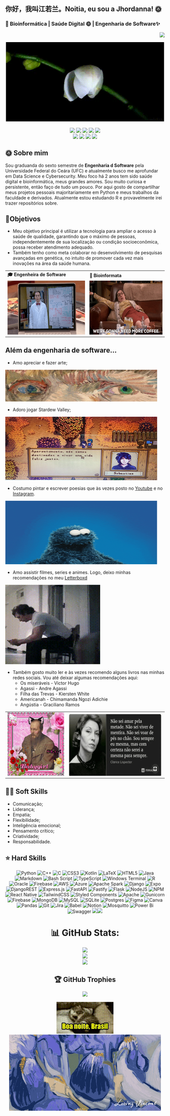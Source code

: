 ## 你好，我叫江若兰。Noitia, eu sou a Jhordanna! 🌞 
### 🧬 Bioinformática | Saúde Digital 🌞  | Engenharia de Software✨

<!--
**ceulazur/ceulazur** is a ✨ _special_ ✨ repository because its `README.md` (this file) appears on your GitHub profile.


-->
<img align="right" src="https://komarev.com/ghpvc/?username=ceulazur&color=007AA2"><br>
<div align="center">
  <a href="https://github.com/ceulazur">
          <td><img src="o1.gif" width="500px" height="250px"> </td>


  </a>
</div>
<br>

<div align="center">
  <!-- Work Links -->
    <!-- git hub-->
  <a href="https://github.com/ceulazur" target="_blank"><img src="https://img.shields.io/badge/GitHub-100000?style=for-the-badge&logo=github&logoColor=white" target="_blank"></a>
 <!-- git lab
  <a href="https://hefesto.uea.edu.br/gitlab/ceulazur" target="_blank"><img src="https://img.shields.io/badge/GitLab-330F63?style=for-the-badge&logo=gitlab&logoColor=white" target="_blank"></a> -->
   <!-- linkedin-->
  <a href="https://www.linkedin.com/in//" target="_blank"><img src="https://img.shields.io/badge/-LinkedIn-%230077B5?style=for-the-badge&logo=linkedin&logoColor=white" target="_blank"></a>
   <!-- gmail-->
  <a href = "mailto:jhordanna@alu.ufc.br"><img src="https://img.shields.io/badge/Gmail-D14836?style=for-the-badge&logo=gmail&logoColor=white"></a>
  <!-- twitch -->
  <a href="https://www.twitch.tv/ceulazur" target="_blank"><img src="https://img.shields.io/badge/Twitch-6441a5?style=for-the-badge&logo=Twitch&logoColor=white" target="_blank"></a>
   <!-- youtube -->
  <a href="https://youtube.com/@jhordannaceulazur?si=rSq_rJAr5W_6jXet" target="_blank"><img src="https://img.shields.io/badge/Jhordanna-FF0000?style=for-the-badge&logo=youtube&logoColor=white" target="_blank"></a>
  <br><a href="https://www.youtube.com/c/C%C3%A9ulazur" target="_blank"><img src="https://img.shields.io/badge/Céulazur-FF0000?style=for-the-badge&logo=youtube&logoColor=white" target="_blank"></a>
  <!-- Social Links -->
  <a href="https://www.instagram.com/jhordanna.ceulazur/" target="_blank"><img src="https://img.shields.io/badge/-Jhordanna-%23E4405F?style=for-the-badge&logo=instagram&logoColor=white" target="_blank"></a>
  <a href="https://www.instagram.com/ceulazur/" target="_blank"><img src="https://img.shields.io/badge/-Céulazur-%23E4405F?style=for-the-badge&logo=instagram&logoColor=white" target="_blank"></a>
  <!-- OTH Links -->
  <a href="https://open.spotify.com/user/31pwitm27h6xoyp7663obypt5xsy?si=ac37c85bf3e24d2e" target="_blank"><img src="https://img.shields.io/badge/Spotify-1ED760?&style=for-the-badge&logo=spotify&logoColor=white"target="_blank"></a>

</div>

## 🌞 Sobre mim

Sou graduanda do sexto semestre de <b>Engenharia d Software</b> pela Universidade Federal do Ceára (UFC) e atualmente busco me aprofundar em Data Science e Cybersecurity. Meu foco há 2 anos tem sido saúde digital e bioinformática, meus grandes amores. Sou muito curiosa e persistente, então faço de tudo um pouco. Por aqui gosto de compartilhar meus projetos pessoais majoritariamente em Python e meus trabalhos da faculdade e derivados. Atualmente estou estudando R e provavelmente irei trazer repositórios sobre.

## 🌸Objetivos
- Meu objetivo principal é utilizar a tecnologia para ampliar o acesso à saúde de qualidade, garantindo que o máximo de pessoas, independentemente de sua localização ou condição socioeconômica, possa receber atendimento adequado.
- Também tenho como meta colaborar no desenvolvimento de pesquisas avançadas em genética, no intuito de promover cada vez mais inovações na área da saúde humana.

<div align="center">
  <table>
    <tr>
      <td><b>🎓 Engenheira de Software</b></td>
      <td><b>🧪 Bioinformata</b></td>
    </tr>
    <tr>
      <td><img src="b.gif" width="480px" height="170px"></td>
      <td><img src="cof.gif" width="430px" height="170px"> </td>
    </tr>
  </table>
</div>

## Além da engenharia de software...

- Amo apreciar e fazer arte;
<td><img src="ov.gif" width="480px" height="100px"> </td>

-  Adoro jogar Stardew Valley;
<td><img src="st1.jpg" width="480px" height="200px"> </td>

- Costumo pintar e escrever poesias que às vezes posto no [Youtube](https://www.youtube.com/c/C%C3%A9ulazur/videos) e no [Instagram](https://instagram.com/ceulazur).
<td><img src="il.gif" width="480px" height="200px"> </td>

- Amo assistir filmes, series e animes. Logo, deixo minhas recomendações no meu [Letterboxd](https://letterboxd.com/ceulazur/)
 <td><img src="u.gif" width="300px" height="250px"> </td>

- Também gosto muito ler e às vezes recomendo alguns livros nas minhas redes sociais. 
Vou até deixar algumas recomendações aqui: 
  - Os miseráveis - Victor Hugo
  - Agassi - Andre Agassi
  - Filha das Trevas - Kiersten White
  - Americanah - Chimamanda Ngozi Adichie
  - Angústia - Graciliano Ramos
   

<div align="center">
  <table>
    <tr>
    <td><img src="d1.gif" width="480px" height="200px"> </td>
    <td><img src="cl.gif" width="800px" height="200px"> </td>

  </table>
</div>

## 🦕🌞 Soft Skills
- Comunicação;
- Liderança;
- Empatia;
- Flexibilidade;
- Inteligência emocional;
- Pensamento crítico;
- Criatividade;
- Responsabilidade.


## ⭐️ Hard Skills

<div align="center">

![Python](https://img.shields.io/badge/python-3670A0?style=for-the-badge&logo=python&logoColor=ffdd54) ![C++](https://img.shields.io/badge/c++-%2300599C.svg?style=for-the-badge&logo=c%2B%2B&logoColor=white) ![C](https://img.shields.io/badge/c-%2300599C.svg?style=for-the-badge&logo=c&logoColor=white) ![CSS3](https://img.shields.io/badge/css3-%231572B6.svg?style=for-the-badge&logo=css3&logoColor=white) ![Kotlin](https://img.shields.io/badge/kotlin-%237F52FF.svg?style=for-the-badge&logo=kotlin&logoColor=white) ![LaTeX](https://img.shields.io/badge/latex-%23008080.svg?style=for-the-badge&logo=latex&logoColor=white) ![HTML5](https://img.shields.io/badge/html5-%23E34F26.svg?style=for-the-badge&logo=html5&logoColor=white) ![Java](https://img.shields.io/badge/java-%23ED8B00.svg?style=for-the-badge&logo=openjdk&logoColor=white) ![Markdown](https://img.shields.io/badge/markdown-%23000000.svg?style=for-the-badge&logo=markdown&logoColor=white) ![Bash Script](https://img.shields.io/badge/bash_script-%23121011.svg?style=for-the-badge&logo=gnu-bash&logoColor=white) ![TypeScript](https://img.shields.io/badge/typescript-%23007ACC.svg?style=for-the-badge&logo=typescript&logoColor=white) ![Windows Terminal](https://img.shields.io/badge/Windows%20Terminal-%234D4D4D.svg?style=for-the-badge&logo=windows-terminal&logoColor=white) ![R](https://img.shields.io/badge/r-%23276DC3.svg?style=for-the-badge&logo=r&logoColor=white) ![Oracle](https://img.shields.io/badge/Oracle-F80000?style=for-the-badge&logo=oracle&logoColor=white) ![Firebase](https://img.shields.io/badge/firebase-%23039BE5.svg?style=for-the-badge&logo=firebase) ![AWS](https://img.shields.io/badge/AWS-%23FF9900.svg?style=for-the-badge&logo=amazon-aws&logoColor=white) ![Azure](https://img.shields.io/badge/azure-%230072C6.svg?style=for-the-badge&logo=microsoftazure&logoColor=white) ![Apache Spark](https://img.shields.io/badge/Apache%20Spark-FDEE21?style=for-the-badge&logo=apachespark&logoColor=black) ![Django](https://img.shields.io/badge/django-%23092E20.svg?style=for-the-badge&logo=django&logoColor=white) ![Expo](https://img.shields.io/badge/expo-1C1E24?style=for-the-badge&logo=expo&logoColor=#D04A37) ![DjangoREST](https://img.shields.io/badge/DJANGO-REST-ff1709?style=for-the-badge&logo=django&logoColor=white&color=ff1709&labelColor=gray) ![Express.js](https://img.shields.io/badge/express.js-%23404d59.svg?style=for-the-badge&logo=express&logoColor=%2361DAFB) ![FastAPI](https://img.shields.io/badge/FastAPI-005571?style=for-the-badge&logo=fastapi) ![Fastify](https://img.shields.io/badge/fastify-%23000000.svg?style=for-the-badge&logo=fastify&logoColor=white) ![Flask](https://img.shields.io/badge/flask-%23000.svg?style=for-the-badge&logo=flask&logoColor=white) ![NodeJS](https://img.shields.io/badge/node.js-6DA55F?style=for-the-badge&logo=node.js&logoColor=white) ![NPM](https://img.shields.io/badge/NPM-%23CB3837.svg?style=for-the-badge&logo=npm&logoColor=white) ![React Native](https://img.shields.io/badge/react_native-%2320232a.svg?style=for-the-badge&logo=react&logoColor=%2361DAFB) <!--![React](https://img.shields.io/badge/react-%2320232a.svg?style=for-the-badge&logo=react&logoColor=%2361DAFB)--> ![TailwindCSS](https://img.shields.io/badge/tailwindcss-%2338B2AC.svg?style=for-the-badge&logo=tailwind-css&logoColor=white) ![Styled Components](https://img.shields.io/badge/styled--components-DB7093?style=for-the-badge&logo=styled-components&logoColor=white) ![Apache](https://img.shields.io/badge/apache-%23D42029.svg?style=for-the-badge&logo=apache&logoColor=white) ![Gunicorn](https://img.shields.io/badge/gunicorn-%298729.svg?style=for-the-badge&logo=gunicorn&logoColor=white) <!--![Nginx](https://img.shields.io/badge/nginx-%23009639.svg?style=for-the-badge&logo=nginx&logoColor=white)--><!-- ![Apache Maven](https://img.shields.io/badge/Apache%20Maven-C71A36?style=for-the-badge&logo=Apache%20Maven&logoColor=white)--> ![Firebase](https://img.shields.io/badge/firebase-a08021?style=for-the-badge&logo=firebase&logoColor=ffcd34) ![MongoDB](https://img.shields.io/badge/MongoDB-%234ea94b.svg?style=for-the-badge&logo=mongodb&logoColor=white) ![MySQL](https://img.shields.io/badge/mysql-4479A1.svg?style=for-the-badge&logo=mysql&logoColor=white) ![SQLite](https://img.shields.io/badge/sqlite-%2307405e.svg?style=for-the-badge&logo=sqlite&logoColor=white) <!--![Supabase](https://img.shields.io/badge/Supabase-3ECF8E?style=for-the-badge&logo=supabase&logoColor=white) --> ![Postgres](https://img.shields.io/badge/postgres-%23316192.svg?style=for-the-badge&logo=postgresql&logoColor=white) <!--![Adobe](https://img.shields.io/badge/adobe-%23FF0000.svg?style=for-the-badge&logo=adobe&logoColor=white)--> ![Figma](https://img.shields.io/badge/figma-%23F24E1E.svg?style=for-the-badge&logo=figma&logoColor=white) <!--[Gimp](https://img.shields.io/badge/Gimp-657D8B?style=for-the-badge&logo=gimp&logoColor=FFFFFF) -->![Canva](https://img.shields.io/badge/Canva-%2300C4CC.svg?style=for-the-badge&logo=Canva&logoColor=white) <!--![Krita](https://img.shields.io/badge/Krita-203759?style=for-the-badge&logo=krita&logoColor=EEF37B) ![Clip Studio Paint](https://img.shields.io/badge/ClipStudioPaint-%23CFD3D3.svg?style=for-the-badge&logo=ClipStudioPaint&logoColor=white) -->![Pandas](https://img.shields.io/badge/pandas-%23150458.svg?style=for-the-badge&logo=pandas&logoColor=white) ![Git](https://img.shields.io/badge/git-%23F05033.svg?style=for-the-badge&logo=git&logoColor=white) ![Jira](https://img.shields.io/badge/jira-%230A0FFF.svg?style=for-the-badge&logo=jira&logoColor=white) ![Babel](https://img.shields.io/badge/Babel-F9DC3e?style=for-the-badge&logo=babel&logoColor=black) ![Notion](https://img.shields.io/badge/Notion-%23000000.svg?style=for-the-badge&logo=notion&logoColor=white) ![Mosquitto](https://img.shields.io/badge/mosquitto-%233C5280.svg?style=for-the-badge&logo=eclipsemosquitto&logoColor=white) <!-- ![Kubernetes](https://img.shields.io/badge/kubernetes-%23326ce5.svg?style=for-the-badge&logo=kubernetes&logoColor=white) -->![Power Bi](https://img.shields.io/badge/power_bi-F2C811?style=for-the-badge&logo=powerbi&logoColor=black)<!-- ![Steam](https://img.shields.io/badge/steam-%23000000.svg?style=for-the-badge&logo=steam&logoColor=white) ![Riot Games](https://img.shields.io/badge/riotgames-D32936.svg?style=for-the-badge&logo=riotgames&logoColor=white) ![Epic Games](https://img.shields.io/badge/epicgames-%23313131.svg?style=for-the-badge&logo=epicgames&logoColor=white)--> ![Swagger](https://img.shields.io/badge/-Swagger-%23Clojure?style=for-the-badge&logo=swagger&logoColor=white) <!--![Raspberry Pi](https://img.shields.io/badge/-Raspberry_Pi-C51A4A?style=for-the-badge&logo=Raspberry-Pi) ![Trello](https://img.shields.io/badge/Trello-%23026AA7.svg?style=for-the-badge&logo=Trello&logoColor=white)--> <img src="https://img.shields.io/badge/JavaScript-323330?style=for-the-badge&logo=javascript&logoColor=F7DF1E"><img src="https://img.shields.io/badge/json-5E5C5C?style=for-the-badge&logo=json&logoColor=white">

# 📊 GitHub Stats:
![](https://github-readme-stats.vercel.app/api?username=ceulazur&theme=shadow_blue&hide_border=false&include_all_commits=true&count_private=true)<br/>
![](https://nirzak-streak-stats.vercel.app/?user=ceulazur&theme=shadow_blue&hide_border=false)<br/>
![](https://github-readme-stats.vercel.app/api/top-langs/?username=ceulazur&theme=shadow_blue&hide_border=false&include_all_commits=true&count_private=true&layout=compact)

## 🏆 GitHub Trophies
![](https://github-profile-trophy.vercel.app/?username=ceulazur&theme=monokai&no-frame=true&no-bg=false&margin-w=4)
<!--### 🔝 Top Contributed Repo
![](https://github-contributor-stats.vercel.app/api?username=ceulazur&limit=5&theme=shadow_blue&combine_all_yearly_contributions=true)

---
[![](https://visitcount.itsvg.in/api?id=ceulazur&icon=0&color=0)](https://visitcount.itsvg.in) -->

<td><img src="bb.gif" width="180px" height="100px"> </td>

 <td><img src="v1.gif"></td>